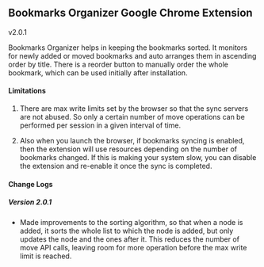 ## Bookmarks Organizer Google Chrome Extension
v2.0.1

Bookmarks Organizer helps in keeping the bookmarks sorted. It monitors for newly added or moved bookmarks and auto arranges them  in ascending order by title. There is a reorder button to manually order the whole bookmark, which can be used initially after installation.

#### Limitations

1. There are max write limits set by the browser so that the sync servers are not abused. So only a certain number of move operations can be performed per session in a given interval of time.

2. Also when you launch the browser, if bookmarks syncing is enabled, then the extension will use resources depending on the number of bookmarks changed. If this is making your system slow, you can disable the extension and re-enable it once the sync is completed.

#### Change Logs

##### Version 2.0.1

* Made improvements to the sorting algorithm, so that when a node is added, it sorts the whole list to which the node is added, but only updates the node and the ones after it. This reduces the number of move API calls, leaving room for more operation before the max write limit is reached.
